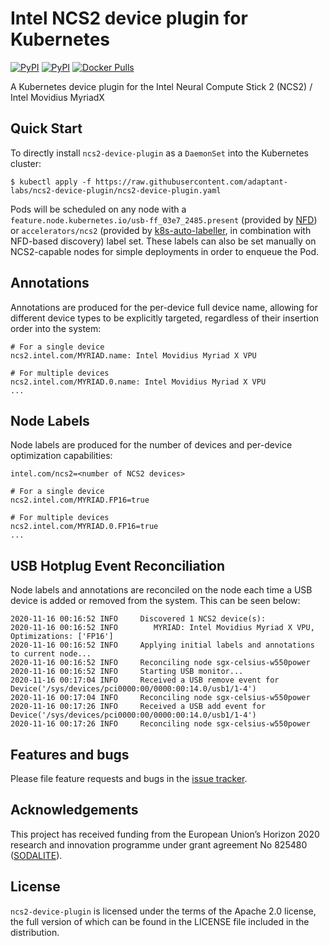 # Intel NCS2 device plugin for Kubernetes

[![PyPI](https://img.shields.io/pypi/v/ncs2-device-plugin.svg)](https://pypi.python.org/pypi/ncs2-device-plugin)
[![PyPI](https://img.shields.io/pypi/pyversions/ncs2-device-plugin.svg)](https://pypi.python.org/pypi/ncs2-device-plugin)
[![Docker Pulls](https://img.shields.io/docker/pulls/adaptant/ncs2-device-plugin.svg)](https://hub.docker.com/repository/docker/adaptant/ncs2-device-plugin)

A Kubernetes device plugin for the Intel Neural Compute Stick 2 (NCS2) / Intel Movidius MyriadX

## Quick Start

To directly install `ncs2-device-plugin` as a `DaemonSet` into the Kubernetes cluster:

```
$ kubectl apply -f https://raw.githubusercontent.com/adaptant-labs/ncs2-device-plugin/ncs2-device-plugin.yaml
```

Pods will be scheduled on any node with a `feature.node.kubernetes.io/usb-ff_03e7_2485.present` (provided by [NFD]) or
`accelerators/ncs2` (provided by [k8s-auto-labeller], in combination with NFD-based discovery) label set. These labels
can also be set manually on NCS2-capable nodes for simple deployments in order to enqueue the Pod.

[NFD]: https://github.com/kubernetes-sigs/node-feature-discovery
[k8s-auto-labeller]: https://github.com/adaptant-labs/k8s-auto-labeller

## Annotations

Annotations are produced for the per-device full device name, allowing for different device types to be explicitly
targeted, regardless of their insertion order into the system:

```
# For a single device
ncs2.intel.com/MYRIAD.name: Intel Movidius Myriad X VPU

# For multiple devices
ncs2.intel.com/MYRIAD.0.name: Intel Movidius Myriad X VPU
...
```
## Node Labels

Node labels are produced for the number of devices and per-device optimization capabilities:

```
intel.com/ncs2=<number of NCS2 devices>

# For a single device
ncs2.intel.com/MYRIAD.FP16=true

# For multiple devices
ncs2.intel.com/MYRIAD.0.FP16=true
...
```

## USB Hotplug Event Reconciliation

Node labels and annotations are reconciled on the node each time a USB device is added or removed from the system. This
can be seen below:

```
2020-11-16 00:16:52 INFO     Discovered 1 NCS2 device(s):
2020-11-16 00:16:52 INFO     	MYRIAD: Intel Movidius Myriad X VPU, Optimizations: ['FP16']
2020-11-16 00:16:52 INFO     Applying initial labels and annotations to current node...
2020-11-16 00:16:52 INFO     Reconciling node sgx-celsius-w550power
2020-11-16 00:16:52 INFO     Starting USB monitor...
2020-11-16 00:17:04 INFO     Received a USB remove event for Device('/sys/devices/pci0000:00/0000:00:14.0/usb1/1-4')
2020-11-16 00:17:04 INFO     Reconciling node sgx-celsius-w550power
2020-11-16 00:17:26 INFO     Received a USB add event for Device('/sys/devices/pci0000:00/0000:00:14.0/usb1/1-4')
2020-11-16 00:17:26 INFO     Reconciling node sgx-celsius-w550power
```

## Features and bugs

Please file feature requests and bugs in the [issue tracker][tracker].

## Acknowledgements

This project has received funding from the European Union’s Horizon 2020 research and innovation programme under grant
agreement No 825480 ([SODALITE]).

## License

`ncs2-device-plugin` is licensed under the terms of the Apache 2.0 license, the full
version of which can be found in the LICENSE file included in the distribution.

[tracker]: https://github.com/adaptant-labs/ncs2-device-plugin/issues
[SODALITE]: https://sodalite.eu